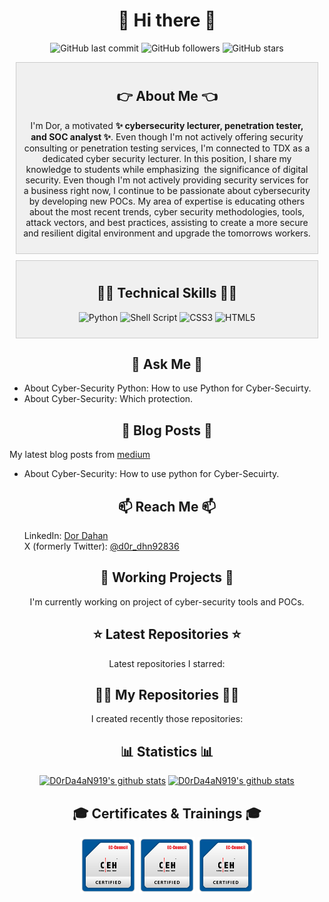 <!DOCTYPE html>
<html lang="en">
<head>
  <meta charset="UTF-8">
  <meta name="viewport" content="width=device-width, initial-scale=1.0">
</head>
<body>
    <h1 align="center">👋 Hi there 👋</h1>
    <!--START_SECTION:badgesTagsGithub-->
    <div id="TagsGithub" align="center">
        <p id="badgesTagsGithub">
          <img src="https://img.shields.io/github/last-commit/D0rDa4aN919/D0rDa4aN919?label=updated" alt="GitHub last commit">
          <img src="https://img.shields.io/github/followers/D0rDa4aN919?label=GitHub%20followers" alt="GitHub followers">
          <img src="https://img.shields.io/github/stars/D0rDa4aN919?label=GitHub%20stars" alt="GitHub stars">
        </p>
    </div>
    <!--END_SECTION:badgesTagsGithub-->
    <div id="sider">
        <!--START_SECTION:Explain-->
        <div id="about_me" align="center" class="container one_side" style="background-color: #f0f0f0; padding: 10px; border: 1px solid #ccc; margin: 10px; box-sizing: border-box;">
            <h2>👉 About Me 👈</h2>
            <p id="badgesTagsLang">I'm Dor, a motivated <b>✨ cybersecurity lecturer, penetration tester, and SOC analyst ✨</b>. 
            Even though I'm not actively offering security consulting or penetration testing services, I'm connected to TDX as a dedicated cyber security lecturer. In this position, I share my knowledge to students while emphasizing  the significance of digital security. 
            Even though I'm not actively providing security services for a business right now, I continue to be passionate about cybersecurity by developing new POCs. My area of expertise is educating others about the most recent trends, cyber security methodologies, tools, attack vectors, and best practices, assisting to create a more secure and resilient digital environment and upgrade the tomorrows workers.
            </p>
        </div>
        <!--END_SECTION:Explain-->
        <!--START_SECTION:badgesTagsLang-->
        <div id="techskill" align="center" class="container one_side" style="background-color: #f0f0f0; padding: 10px; border: 1px solid #ccc; margin: 10px; box-sizing: border-box;">
            <h2>🧑‍💻 Technical Skills 🧑‍💻</h2>
            <p id="TechnicalSkill">
                <img src="https://img.shields.io/badge/python-3670A0?style=for-the-badge&logo=python&logoColor=ffdd54" alt="Python">
                <img src="https://img.shields.io/badge/shell_script-%23121011.svg?style=for-the-badge&logo=gnu-bash&logoColor=white" alt="Shell Script">
                <img src="https://img.shields.io/badge/css3-%231572B6.svg?style=for-the-badge&logo=css3&logoColor=white" alt="CSS3">
                <img src="https://img.shields.io/badge/html5-%23E34F26.svg?style=for-the-badge&logo=html5&logoColor=white" alt="HTML5">
            </p>
        </div>
        <!--END_SECTION:badgesTagsLang-->
        <!--START_SECTION:askMe-->
        <div id="ask_me" class="container second_side">
            <h2 align="center">💬 Ask Me 💬</h2>
            <p id="askMe"> 
            <ul>
                <li>About Cyber-Security Python: How to use Python for Cyber-Secuirty.</li>
                <li>About Cyber-Security: Which protection.</li>
            </ul>
            </p>
        </div>
        <!--END_SECTION:askMe-->
        <!--START_SECTION:Blog-->
        <div id="blog" class="container second_side">
            <h2 align="center">📖 Blog Posts 📖</h2>
            <!-- https://medium.com/@dordaha491n/feed -->
            <p id="my_blog">My latest blog posts from <a href="https://medium.com/@dordaha491n" target="_blank">medium</a><br>
            <ul>
                <li>About Cyber-Security: How to use python for Cyber-Secuirty.</li>
            </ul>
            </p>
        </div>
        <!--END_SECTION:Blog-->
        <!--START_SECTION:reach-->
        <div id="reach_me" class="container second_side">
            <h2 align="center">📫 Reach Me 📫</h2>
            <ol>
                <il>LinkedIn: <a href="https://www.linkedin.com/in/dor-dahan-b44655154/" target="_blank">Dor Dahan</a></il><br>
                <il>X (formerly Twitter): <a href="https://twitter.com/d0r_dhn92836" target="_blank">@d0r_dhn92836</a></il>
            </ol>
        </div>
        <!--END_SECTION:reach-->
    </div>
    <!--START_SECTION:currently-->
    <div id="repositories" align="center" class="container second_side">
        <h2 align="center">👷 Working Projects 👷</h2>
        <p id="repositories">I'm currently working on project of cyber-security tools and POCs.</p>
    </div>
    <!--END_SECTION:currently-->
    <!--START_SECTION:Latest-->
    <!-- need to add -->
    <!-- <div id="certificates_div" align="center">
        <h2 align="center">🚀 Latest Releases 🚀</h2>
        <p>Latest releases I contributed to:</p>
    </div> -->
    <!--END_SECTION:Latest-->
    <!--START_SECTION:repositories-->
    <div id="repositories" align="center" class="container second_side">
        <h2 align="center">⭐ Latest Repositories ⭐</h2>
        <p id="repositories">Latest repositories I starred:</p>
    </div>
    <!--END_SECTION:repositories-->
    <!--START_SECTION:recently-->
    <div id="certificates_div" align="center" class="container one_side">
        <h2 align="center">👨‍💻 My Repositories 👨‍💻</h2>
        <p>I created recently those repositories:</p>
    </div>
    <!--END_SECTION:recently-->
    <!--START_SECTION:Statistics-->
    <div id="certificates_div" align="center" class="container">
        <h2 align="center">📊 Statistics 📊</h2>
        <a href="https://github-readme-stats.vercel.app/api?username=D0rDa4aN919&show_icons=true&theme=radical" target="_blank"><img src="https://github-readme-stats.vercel.app/api?username=D0rDa4aN919&show_icons=true&theme=radical" alt="D0rDa4aN919's github stats"></a>
        <a href="https://github-readme-stats.vercel.app/api/top-langs/?username=D0rDa4aN919&layout=compact" target="_blank"><img src="https://github-readme-stats.vercel.app/api/top-langs/?username=D0rDa4aN919&layout=compact" alt="D0rDa4aN919's github stats"></a>
    </div>
    <!--END_SECTION:Statistics-->
    <!--START_SECTION:Certificates-->
    <div id="certificates_div" align="center" class="container">
        <h2 align="center">🎓 Certificates & Trainings 🎓</h2>
        <p id="certificates">
          <a href="https://aspen.eccouncil.org/Home" target="_blank"><img src="assets/images/ceh_logo.png" alt="Certified Ethical Hacker (CEH)" width="90px" height="90px"></a>
          <a href="https://aspen.eccouncil.org/Home" target="_blank"><img src="assets/images/ceh_logo.png" alt="HackerU Theoretical Certificate" width="90px" height="90px"></a>
          <a href="https://aspen.eccouncil.org/Home" target="_blank"><img src="assets/images/ceh_logo.png" alt="ThriveDx Arena Penetration Tester Practical Certificate (TAPT)" width="90px" height="90px"></a>
        </p>
    </div>
    <!--END_SECTION:Certificates-->
    <!--START_SECTION:badgesCert-->
    <!--END_SECTION:badgesCert-->
</body>
</html>
